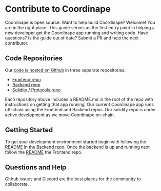 # Contribute to Coordinape

Coordinape is open source. Want to help build Coordinape? Welcome! You are in the right place. This guide serves as the first entry point in helping a new developer get the Coordinape app running and writing code. Have questions? Is the guide out of date? Submit a PR and help the next contributor.

## Code Repositories

Our [code is hosted on Github](http://github.com/coordinape/) in three separate repositories.

- [Frontend repo](https://github.com/coordinape/coordinape)
- [Backend repo](https://github.com/coordinape/coordinape-backend)
- [Solidity / Protocols repo](https://github.com/coordinape/coordinape-protocol)

Each repository above includes a README.md in the root of the repo with instructions on getting that app running. Our current Coordinape app runs off-chain using the Frontend and Backend repos. Our solidity repo is under active development as we move Coordinape on-chain.

## Getting Started

To get your development environment started begin with following the [README](https://github.com/coordinape/coordinape-backend/blob/main/README.md) in the Backend repo. Once the backend is up and running next follow the [README](https://github.com/coordinape/coordinape/blob/master/README.md) the Frontend repo.

## Questions and Help

Github Issues and Discord are the best places for the community to collaborate.
